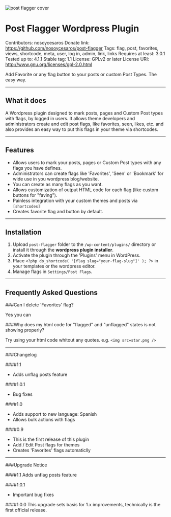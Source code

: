 ![post flagger cover](https://dl.dropboxusercontent.com/u/20749637/wordpress%20plugins/post-flagger/post-flagger.png)
# Post Flagger Wordpress Plugin

Contributors: nosoycesaros
Donate link: https://github.com/nosoycesaros/post-flagger
Tags: flag, post, favorites, views, shortcode, meta, user, log in, admin, link, links
Requires at least: 3.0.1
Tested up to: 4.1.1
Stable tag: 1.1
License: GPLv2 or later
License URI: http://www.gnu.org/licenses/gpl-2.0.html

Add Favorite or any flag button to your posts or custom Post Types. The easy way.

----

What it does
----


A Wordpress plugin designed to mark posts, pages and Custom Post types with flags, by logged in users. It allows theme developers and administrators create and edit post flags, like favorites, seen, likes, etc. and also provides an easy way to put this flags in your theme via shortcodes.


----

Features
---
* Allows users to mark your posts, pages or Custom Post types with any flags you have defines.
* Administrators can create flags like 'Favorites', 'Seen' or 'Bookmark' for wide use in you wordpress blog/website.
* You can create as many flags as you want.
* Allows customization of output HTML code for each flag (like custom buttons for "faving").
* Painless integration with your custom themes and posts via `[shortcodes]`
* Creates favorite flag and button by default.

-------

Installation
----

1. Upload `post-flagger` folder to the `/wp-content/plugins/` directory or install it through the **wordpress plugin installer**.
2. Activate the plugin through the 'Plugins' menu in WordPress.
3. Place `<?php do_shortcode( '[flag slug="your-flag-slug"]' ); ?>` in your templates or the wordpress editor.
4. Manage flags in `Settings/Post Flags`.

-------

Frequently Asked Questions
----

###Can I delete 'Favorites' flag?

Yes you can

###Why does my html code for "flagged" and "unflagged" states is not showing properly?

Try using your html code whitout any quotes. e.g. `<img src=star.png />`

----

###Changelog

####1.1
* Adds unflag posts feature

####1.0.1
* Bug fixes

####1.0
* Adds support to new language: Spanish
* Allows bulk actions with flags

####0.9
* This is the first release of this plugin
* Add / Edit Post flags for themes
* Creates 'Favorites' flags automaticlly

----


###Upgrade Notice

####1.1
Adds unflag posts feature

####1.0.1
* Important bug fixes

####1.0.0
This upgrade sets basis for 1.x improvements, technically is the first official release.